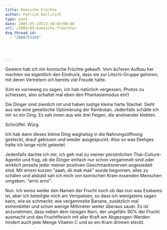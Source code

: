 ```yaml
---
title: Komische Früchte
author: Patrick Kollitsch
type: post
date: 2005-05-19T23:38:01+00:00
url: /2005/05/komische-fruechte/
dsq_thread_id:
  - "2900753269"




---
```

Gestern hab ich mir komische Früchte gekauft. Vom äu?eren Aufbau her machten sie eigentlich den Eindruck, dass sie zur Litschi-Gruppe gehören, mit deren Vertretern ich bereits viel Freude hatte. 

(Um es vorneweg zu sagen, ich hab natürlich vergessen, Photos zu schiessen, also schaltet mal eben den Phantasiemodus ein!)

Die Dinger sind ziemlich rot und haben lustige kleine harte Stachel. Sieht aus wie eine genetische Optimierung der Rambutan. Jedenfalls schälte ich mir so ein Ding. Es sah innen aus wie drei Feigen, die aneinander klebten. 

Schnüffel. Würg.

Ich hab dann dieses kleine Ding waghalsig in die Nahrungsöffnung gesteckt, drauf gebissen und wieder ausgespuckt. Also so was Ekeliges hatte ich lange nicht getestet.

Jedenfalls dachte ich mir, ich geh mal zu meiner persönlichen Thai-Culture-Agentin und frag, ob die Dinger einfach nur schon vergammelt sind oder wirklich jenseits jeder meiner positiven Geschmacksnerven angesiedelt sind. Mit einem kurzen &#8220;aaah, dii mak mak&#8221; wurde begonnen, alles zu schälen und alsbald sah ich mich von komischen Kram essenden Menschen umgeben. &#8220;arroi arroi&#8221;.

Nun. Ich weiss weder den Namen der Frucht noch ob das nun was Essbares ist, aber ich beteiligte mich am Verspeisen, so dass ich wenigstens sagen kann, wie es schmeckt: wie vergammelte Banane, zusätzlich mal extrembitter und schon wenige Millimeter weiter überaus sauer. Es ist anzunehmen, dass neben dem riesigen Kern, der ungefähr 90% der Frucht ausmacht und das Fruchtfleisch mit aller Kraft am Abgezogen-Werden hindert auch jede Menge Vitamin C und so ein Kram drinnen steckt.